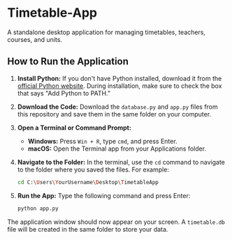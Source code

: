 # Timetable-App

A standalone desktop application for managing timetables, teachers, courses, and units.

## How to Run the Application

1.  **Install Python:**
    If you don't have Python installed, download it from the [official Python website](https://www.python.org/downloads/). During installation, make sure to check the box that says "Add Python to PATH."

2.  **Download the Code:**
    Download the `database.py` and `app.py` files from this repository and save them in the same folder on your computer.

3.  **Open a Terminal or Command Prompt:**
    -   **Windows:** Press `Win + R`, type `cmd`, and press Enter.
    -   **macOS:** Open the Terminal app from your Applications folder.

4.  **Navigate to the Folder:**
    In the terminal, use the `cd` command to navigate to the folder where you saved the files. For example:
    ```bash
    cd C:\Users\YourUsername\Desktop\TimetableApp
    ```

5.  **Run the App:**
    Type the following command and press Enter:
    ```bash
    python app.py
    ```

The application window should now appear on your screen. A `timetable.db` file will be created in the same folder to store your data.
